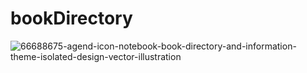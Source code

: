 # bookDirectory
![66688675-agend-icon-notebook-book-directory-and-information-theme-isolated-design-vector-illustration](https://user-images.githubusercontent.com/69050649/103932306-799e2c80-5143-11eb-8cb9-76827e7e7031.jpg)
